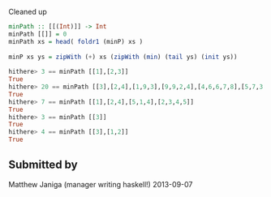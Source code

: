 Cleaned up
 
```haskell
minPath :: [[(Int)]] -> Int
minPath [[]] = 0
minPath xs = head( foldr1 (minP) xs )
 
minP xs ys = zipWith (+) xs (zipWith (min) (tail ys) (init ys))
 
hithere> 3 == minPath [[1],[2,3]]
True
hithere> 20 == minPath [[3],[2,4],[1,9,3],[9,9,2,4],[4,6,6,7,8],[5,7,3,5,1,2]]
True
hithere> 7 == minPath [[1],[2,4],[5,1,4],[2,3,4,5]]
True
hithere> 3 == minPath [[3]]
True
hithere> 4 == minPath [[3],[1,2]]
True
```


## Submitted by

Matthew Janiga (manager writing haskell!)
2013-09-07
